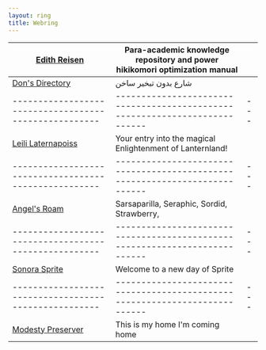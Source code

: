 ```yaml
---
layout: ring
title: Webring
---
```






| [Edith Reisen](http://reisen.netlify.app/)            | Para-academic knowledge repository and power hikikomori optimization manual |     |
| ----------------------------------------------------- | --------------------------------------------------------------------------- | --- |
| [Don's Directory](http://dons.directory/)             | شارع بدون تبخير ساخن                                                        |     |
| ----------------------------------------------------- | --------------------------------------------------------------------------- | --- |
| [Leili Laternapoiss](https://leili.netlify.app/)      | Your entry into the magical Enlightenment of Lanternland!                   |     |
| ----------------------------------------------------- | --------------------------------------------------------------------------- | --- |
| [Angel's Roam](https://eplenas.neocities.org/)        | Sarsaparilla, Seraphic, Sordid, Strawberry,                                 |     |
| ----------------------------------------------------- | --------------------------------------------------------------------------- | --- |
| [Sonora Sprite](https://spritecore.netlify.app/)      | Welcome to a new day of Sprite                                              |     |
| ----------------------------------------------------- | --------------------------------------------------------------------------- | --- |
| [Modesty Preserver](https:s//disengagea.toikos.net/)  | This is my home I'm coming home                                             |     |
